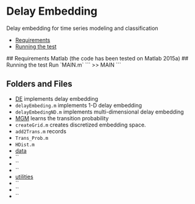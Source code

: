 # Delay Embedding
Delay embedding for time series modeling and classification

* [Requirements](#Requirements)
* [Running the test](#Running)

<a name="Requirements"/>
## Requirements 
Matlab (the code has been tested on Matlab 2015a)

<a name="Running"/>
## Running the test
Run `MAIN.m`
```
>> MAIN
```

## Folders and Files
* [DE](https://github.com/ZZUTK/Delay_Embedding/tree/master/DE) implements delay embedding
 * `delayEmbeding.m` implements 1-D delay embedding
 * `delayEmbedingND.m` implements multi-dimensional delay embedding
* [MGM](https://github.com/ZZUTK/Delay_Embedding/tree/master/MGM) learns the transition probability
 * `createGrid.m` creates discretized embedding space.
 * `add2Trans.m` records 
 * `Trans_Prob.m`
 * `HDist.m`
* [data](https://github.com/ZZUTK/Delay_Embedding/tree/master/data)
 * ``
 * ``
 * ``
* [utilities](https://github.com/ZZUTK/Delay_Embedding/tree/master/utilities)
 * ``
 * ``
 * ``


